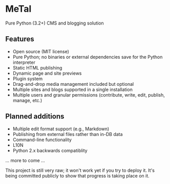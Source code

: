 # MeTal
Pure Python (3.2+) CMS and blogging solution

## Features
* Open source (MIT license)
* Pure Python; no binaries or external dependencies save for the Python interpreter
* Static HTML publishing
* Dynamic page and site previews
* Plugin system
* Drag-and-drop media management included but optional
* Multiple sites and blogs supported in a single installation
* Multiple users and granular permissions (contribute, write, edit, publish, manage, etc.)

## Planned additions
* Multiple edit format support (e.g., Markdown)
* Publishing from external files rather than in-DB data
* Command-line functionality
* L10N
* Python 2.x backwards compatiblity

... more to come ...

This project is still very raw; it won't work yet if you try to deploy it. It's being
committed publicly to show that progress is taking place on it.